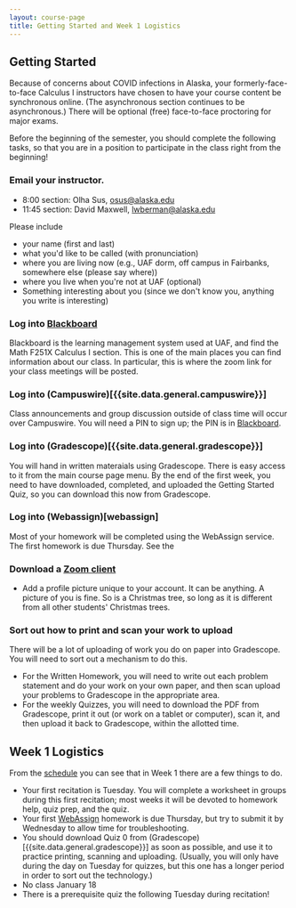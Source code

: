 ```yaml
---
layout: course-page
title: Getting Started and Week 1 Logistics
---
```


## Getting Started

Because of concerns about COVID infections in Alaska, your formerly-face-to-face Calculus I instructors have chosen to have your course content be synchronous online. (The asynchronous section continues to be asynchronous.) There will be optional (free) face-to-face proctoring for major exams.


Before the beginning of the semester, you should complete the following tasks, so that you are in a position to participate in the class right from the beginning!

###  Email your instructor.

- 8:00 section: Olha Sus, osus@alaska.edu
- 11:45 section: David Maxwell, lwberman@alaska.edu

Please include 

- your name (first and last)
- what you'd like to be called (with pronunciation)
- where you are living now (e.g., UAF dorm, off campus in Fairbanks, somewhere else (please say where))
- where you live when you're not at UAF (optional)
- Something interesting about you (since we don't know you, anything you write is interesting)


### Log into [Blackboard](https://classes.alaska.edu)

Blackboard is the learning management system used at UAF, and find the Math F251X Calculus I section. This is one of the main places you can find information about our class. In particular, this is where the zoom link for your class meetings will be posted.

### Log into (Campuswire)[{{site.data.general.campuswire}}]

Class announcements and group discussion outside of class time will occur over Campuswire.  You will need a PIN to sign up; the PIN is in [Blackboard](http://classes.alaska.edu).

### Log into (Gradescope)[{{site.data.general.gradescope}}]

You will hand in written materaials using Gradescope.  There is easy access to it from the main course page menu. By the end of the first week, you need to have downloaded, completed, and uploaded the Getting Started Quiz, so you can download this now from Gradescope.

### Log into (Webassign)[webassign]

Most of your homework will be completed using the WebAssign service.  The first homework is due Thursday.  See the 

### Download a [Zoom client](https://zoom.us)

- Add a profile picture unique to your account. It can be anything.  A picture of you is fine.  So is a Christmas tree, so long as it is different from all other students' Christmas trees.

### Sort out how to print and scan your work to upload 

There will be a lot of uploading of work you do on paper into Gradescope. You will need to sort out a mechanism to do this.

- For the Written Homework, you will need to write out each problem statement and do your work on your own paper, and then scan upload your problems to Gradescope in the appropriate area.
- For the weekly Quizzes, you will need to download the PDF from Gradescope, print it out (or work on a tablet or computer), scan it, and then upload it back to Gradescope, within the allotted time.

## Week 1 Logistics

From the [schedule](assets/general/Spring2021/MATH251-Schedule.pdf) you can see that in Week 1 there are a few things to do.

- Your first recitation is Tuesday.  You will complete a worksheet in groups during this first recitation; most weeks it will be devoted to homework help, quiz prep, and the quiz.
- Your first [WebAssign](webassign) homework is due Thursday, but try to submit it by Wednesday to allow time for troubleshooting.
- You should download Quiz 0 from 
(Gradescope)[{{site.data.general.gradescope}}] as soon as possible, and use it to practice printing, scanning and uploading. (Usually, you will only have during the day on Tuesday for quizzes, but this one has a longer period in order to sort out the technology.)
- No class January 18
- There is a prerequisite quiz the following Tuesday during recitation!

